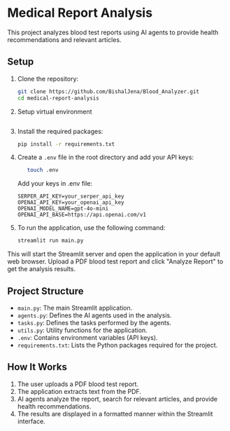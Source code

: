 # Medical Report Analysis

This project analyzes blood test reports using AI agents to provide health recommendations and relevant articles.

## Setup

1. Clone the repository:
   ```bash
   git clone https://github.com/BishalJena/Blood_Analyzer.git
   cd medical-report-analysis
   ```
2. Setup virtual environment
   ```bash

   ```
2. Install the required packages:
   ```bash
   pip install -r requirements.txt
   ```

3. Create a `.env` file in the root directory and add your API keys:

   ```bash
      touch .env
   ```

   Add your keys in .env file:
   ```
   SERPER_API_KEY=your_serper_api_key
   OPENAI_API_KEY=your_openai_api_key
   OPENAI_MODEL_NAME=gpt-4o-mini
   OPENAI_API_BASE=https://api.openai.com/v1
   ```
4. To run the application, use the following command:

   ```bash
   streamlit run main.py
   ```

This will start the Streamlit server and open the application in your default web browser. Upload a PDF blood test report and click "Analyze Report" to get the analysis results.

## Project Structure

- `main.py`: The main Streamlit application.
- `agents.py`: Defines the AI agents used in the analysis.
- `tasks.py`: Defines the tasks performed by the agents.
- `utils.py`: Utility functions for the application.
- `.env`: Contains environment variables (API keys).
- `requirements.txt`: Lists the Python packages required for the project.

## How It Works

1. The user uploads a PDF blood test report.
2. The application extracts text from the PDF.
3. AI agents analyze the report, search for relevant articles, and provide health recommendations.
4. The results are displayed in a formatted manner within the Streamlit interface.